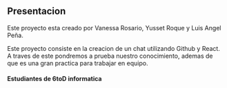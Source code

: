 ## Presentacion 
Este proyecto esta creado por Vanessa Rosario, Yusset Roque y Luis Angel Peña.

Este proyecto consiste en la creacion de un chat utilizando Github y React. A traves de este pondremos a prueba nuestro conocimiento, ademas de que es una gran practica para trabajar en equipo. 
#### Estudiantes de 6toD informatica 
